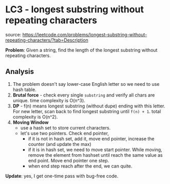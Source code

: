 # LC3 - longest substring without repeating characters
source: https://leetcode.com/problems/longest-substring-without-repeating-characters/?tab=Description

**Problem**: Given a string, find the length of the longest substring without repeating characters.

## Analysis
1. The problem doesn't say lower-case English letter so we need to use hash table.
2. **Brutal force** - check every single `substring` and verify all chars are unique.  time complexity is O(n^3).
3. **DP** - f(n) means longest substring (without dupe) ending with this letter. For new letter, scan back to find longest substring until `f(n) + 1`. total complexity is O(n^2).
4. **Moving Window**
	* use a hash set to store current characters.
	* let's use two pointers. Check end pointer,
		* if it is not in hash set, add it, move end pointer, increase the counter (and update the max)
		* if it is in hash set, we need to move start pointer.  While moving, remove the element from hashset until reach the same value as end point. Move end pointer one step.
		* when end step reach after the end, we can quite.

**Update**: yes, I get one-time pass with bug-free code.
